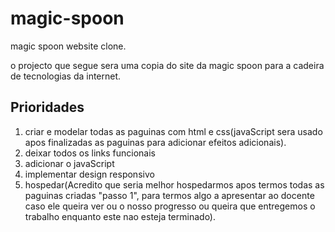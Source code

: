 # magic-spoon
magic spoon website clone.

o projecto que segue sera uma copia do site da magic spoon para a cadeira de tecnologias da internet.

## Prioridades
1. criar e modelar todas as paguinas com html e css(javaScript sera usado apos finalizadas as paguinas para adicionar efeitos adicionais).
2. deixar todos os links funcionais
3. adicionar o javaScript
4. implementar design responsivo
5. hospedar(Acredito que seria melhor hospedarmos apos termos todas as paguinas criadas "passo 1", para termos algo a apresentar ao docente caso ele queira ver ou o nosso progresso ou queira que entregemos o trabalho enquanto este nao esteja terminado).
